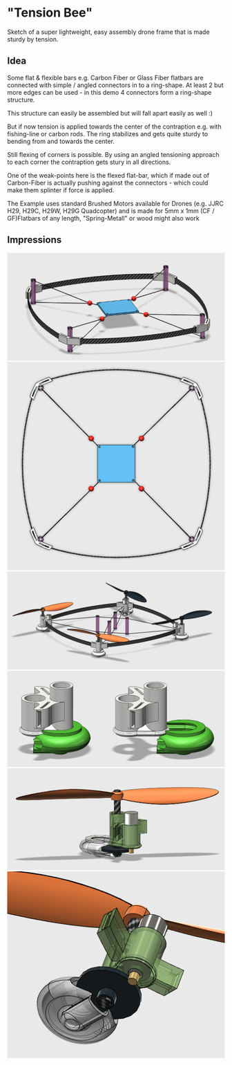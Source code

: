 # "Tension Bee"
Sketch of a super lightweight, easy assembly drone frame that is made sturdy by tension.

## Idea
Some flat & flexible bars e.g. Carbon Fiber or Glass Fiber flatbars are connected with simple / angled connectors in to a ring-shape. At least 2 but more edges can be used - in this demo 4 connectors form a ring-shape structure.

This structure can easily be assembled but will fall apart easily as well :)

But if now tension is applied towards the center of the contraption e.g. with fishing-line or carbon rods.
The ring stabilizes and gets quite sturdy to bending from and towards the center.

Still flexing of corners is possible. By using an angled tensioning approach to each corner the contraption gets stury in all directions.

One of the weak-points here is the flexed flat-bar, which if made out of Carbon-Fiber is actually pushing against the connectors - which could make them splinter if force is applied.

The Example uses standard Brushed Motors available for Drones (e.g. JJRC H29, H29C, H29W, H29G Quadcopter)
and is made for 5mm x 1mm (CF / GF)Flatbars of any length, "Spring-Metall" or wood might also work

## Impressions
![Tension Bee Side](/documentation/tension_b_scheme_side.png)
![Tension Bee Top](/documentation/tension_b_scheme_top.png)
![Motor Holder Scheme](/documentation/tension_b_scheme_motor_holder.png)
![Motor Holder](/documentation/tension_b_motor_holder.png)
![Motor Assembly Side](/documentation/tension_b_motor_assembly_side.png)
![Motor Assembly Bottom](/documentation/tension_b_motor_assembly_bottom.png)
